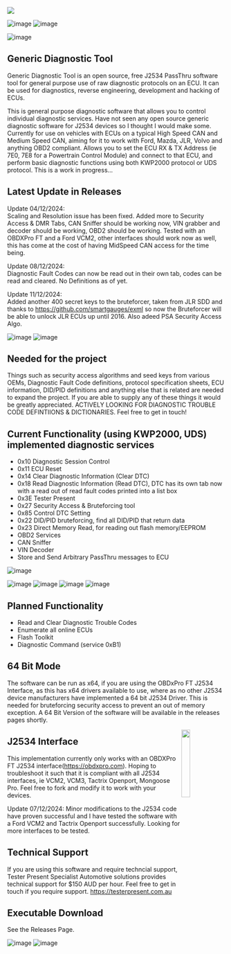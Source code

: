 
<a href="https://testerpresent.com.au/"><img src="https://img.shields.io/badge/Tester Present Specialist Automotive Solutions -Open Source Projects- blue" /></a>

![image](https://user-images.githubusercontent.com/57064943/163714778-8598c24a-6ae2-49f6-ba4c-42de94dfa025.png)
![image](https://github.com/user-attachments/assets/7932d065-f401-461b-b10f-054ac3428bf2)


![image](https://user-images.githubusercontent.com/57064943/163714778-8598c24a-6ae2-49f6-ba4c-42de94dfa025.png)


## Generic Diagnostic Tool
Generic Diagnostic Tool is an open source, free J2534 PassThru software tool for general purpose use of raw diagnostic protocols on an ECU. It can be used for diagnostics, reverse engineering, development and hacking of ECUs.

This is general purpose diagnostic software that allows you to control individual diagnostic services. Have not seen any open source generic diagnostic software for J2534 devices so I thought I would make some. Currently for use on vehicles with ECUs on a typical High Speed CAN and Medium Speed CAN, aiming for it to work with Ford, Mazda, JLR, Volvo and anything OBD2 compliant. Allows you to set the ECU RX & TX Address (ie 7E0, 7E8 for a Powertrain Control Module) and connect to that ECU, and perform basic diagnostic functions using both KWP2000 protocol or UDS protocol. This is a work in progress... 

## Latest Update in Releases
Update 04/12/2024:    
Scaling and Resolution issue has been fixed. Added more to Security Access & DMR Tabs, CAN Sniffer should be working now, VIN grabber and decoder should be working, OBD2 should be working. Tested with an OBDXPro FT and a Ford VCM2, other interfaces should work now as well, this has come at the cost of having MidSpeed CAN access for the time being.   
  
Update 08/12/2024:  
Diagnostic Fault Codes can now be read out in their own tab, codes can be read and cleared. No Definitions as of yet.
  
Update 11/12/2024:  
Added another 400 secret keys to the bruteforcer, taken from JLR SDD and thanks to https://github.com/smartgauges/exml so now the Bruteforcer will be able to unlock JLR ECUs up until 2016. Also adeed PSA Security Access Algo.

![image](https://github.com/user-attachments/assets/d7368eb7-1d4c-438e-8ec7-cc470fe19328)
![image](https://github.com/user-attachments/assets/0e431420-f2be-4f41-9d97-f716f621b4dc)



## Needed for the project
Things such as security access algorithms and seed keys from various OEMs, Diagnostic Fault Code definitions, protocol specification sheets, ECU information, DID/PID definitions and anything else that is related are needed to expand the project. If you are able to supply any of these things it would be greatly appreciated. ACTIVELY LOOKING FOR DIAGNOSTIC TROUBLE CODE DEFINTIIONS & DICTIONARIES. Feel free to get in touch!


## Current Functionality (using KWP2000, UDS) implemented diagnostic services
- 0x10 Diagnostic Session Control
- 0x11 ECU Reset
- 0x14 Clear Diagnostic Information (Clear DTC)
- 0x18 Read Diagnostic Information (Read DTC), DTC has its own tab now with a read out of read fault codes printed into a list box
- 0x3E Tester Present
- 0x27 Security Access & Bruteforcing tool
- 0x85 Control DTC Setting
- 0x22 DID/PID bruteforcing, find all DID/PID that return data
- 0x23 Direct Memory Read, for reading out flash memory/EEPROM
- OBD2 Services
- CAN Sniffer
- VIN Decoder
- Store and Send Arbitrary PassThru messages to ECU

![image](https://github.com/user-attachments/assets/586e7fbf-9265-4dab-b46c-9ff85fc407cb)

    

![image](https://github.com/user-attachments/assets/c43cbd55-5c05-4653-8ea9-c111af294497)
![image](https://github.com/user-attachments/assets/d1ea71cb-21b5-47fb-aeef-4032bd605bdb)
![image](https://github.com/user-attachments/assets/ba8fb23b-3de2-4275-933c-e7bffbb3df7b)
![image](https://github.com/user-attachments/assets/1543b81b-6b83-4c1a-8391-e8cda4de3e17)





## Planned Functionality 

- Read and Clear Diagnostic Trouble Codes
- Enumerate all online ECUs
- Flash Toolkit
- Diagnostic Command (service 0xB1)

## 64 Bit Mode
The software can be run as x64, if you are using the OBDxPro FT J2534 Interface, as this has x64 drivers available to use, where as no other J2534 device manufacturers have implemented a 64 bit J2534 Driver. This is needed for bruteforcing security access to prevent an out of memory exception. A 64 Bit Version of the software will be available in the releases pages shortly.

<img align="right" src="https://testerpresent.com.au/wp-content/uploads/2024/03/EDR@2x-1.png" height="20%" width="20%"/>

## J2534 Interface
This implementation currently only works with an OBDXPro FT J2534 interface(https://obdxpro.com). Hoping to troubleshoot it such that it is compliant with all J2534 interfaces, ie VCM2, VCM3, Tactrix Openport, Mongoose Pro. Feel free to fork and modify it to work with your devices.

Update 07/12/2024: Minor modifications to the J2534 code have proven successful and I have tested the software with a Ford VCM2 and Tactrix Openport successfully. Looking for more interfaces to be tested.

## Technical Support
If you are using this software and require techncial support, Tester Present Specialist Automotive solutions provides technical support for $150 AUD per hour. Feel free to get in touch if you require support. https://testerpresent.com.au

## Executable Download
See the Releases Page.

![image](https://github.com/user-attachments/assets/5d286541-9565-4ab7-8677-83823695f371)
![image](https://user-images.githubusercontent.com/57064943/163714778-8598c24a-6ae2-49f6-ba4c-42de94dfa025.png)
